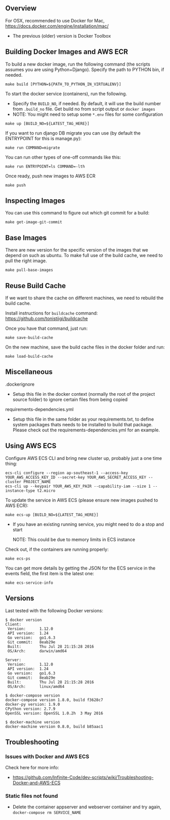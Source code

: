 Overview
--------
For OSX, recommended to use Docker for Mac, https://docs.docker.com/engine/installation/mac/

 * The previous (older) version is Docker Toolbox


Building Docker Images and AWS ECR
----------------------------------
To build a new docker image, run the following command (the scripts assumes
you are using Python+Django). Specify the path to PYTHON bin, if needed.
```
make build [PYTHON=${PATH_TO_PYTHON_IN_VIRTUALENV}]
```

To start the docker service (containers), run the following.

 * Specify the ```BUILD_NO```, if needed. By default, it will use the build
   number from ```.build_no``` file. Get build no from script output or
   ```docker images```
 * NOTE: You might need to setup some ```*.env``` files for some configuration
```
make up [BUILD_NO=${LATEST_TAG_HERE}]
```

If you want to run django DB migrate you can use (by default the ENTRYPOINT
for this is manage.py):
```
make run COMMAND=migrate
```
You can run other types of one-off commands like this:
```
make run ENTRYPOINT=ls COMMAND=-lth
```

Once ready, push new images to AWS ECR
```
make push
```


Inspecting Images
-----------------
You can use this command to figure out which git commit for a build:
```
make get-image-git-commit
```


Base Images
-----------
There are new version for the specific version of the images that we depend
on such as ubuntu. To make full use of the build cache, we need to pull the
right image.
```
make pull-base-images
```


Reuse Build Cache
-----------------
If we want to share the cache on different machines,
we need to rebuild the build cache.

Install instructions for ```buildcache``` command:
https://github.com/tonistiigi/buildcache

Once you have that command, just run:
```
make save-build-cache
```

On the new machine, save the build cache files in the docker folder and run:
```
make load-build-cache
```

Miscellaneous
-------------
.dockerignore
 * Setup this file in the docker context (normally the root of the project
   source folder) to ignore certain files from being copied

requirements-dependencies.yml
 * Setup this file in the same folder as your requirements.txt, to define
   system packages thats needs to be installed to build that package.
   Please check out the requirements-dependencies.yml for an example.


Using AWS ECS
-------------
Configure AWS ECS CLI and bring new cluster up, probably just a one time thing:
```
ecs-cli configure --region ap-southeast-1 --access-key YOUR_AWS_ACCESS_KEY_ID --secret-key YOUR_AWS_SECRET_ACCESS_KEY --cluster PROJECT_NAME
ecs-cli up --keypair YOUR_AWS_KEY_PAIR --capability-iam --size 1 --instance-type t2.micro
```

To update the service in AWS ECS (please ensure new images pushed to AWS ECR):
```
make ecs-up [BUILD_NO=${LATEST_TAG_HERE}]
```
 * If you have an existing running service, you might need to do a stop and start
   
   NOTE: This could be due to memory limits in ECS instance

Check out, if the containers are running properly:
```
make ecs-ps
```

You can get more details by getting the JSON for the ECS service in the
events field, the first item is the latest one:
```
make ecs-service-info
```


Versions
--------
Last tested with the following Docker versions:
```
$ docker version
Client:
 Version:      1.12.0
 API version:  1.24
 Go version:   go1.6.3
 Git commit:   8eab29e
 Built:        Thu Jul 28 21:15:28 2016
 OS/Arch:      darwin/amd64

Server:
 Version:      1.12.0
 API version:  1.24
 Go version:   go1.6.3
 Git commit:   8eab29e
 Built:        Thu Jul 28 21:15:28 2016
 OS/Arch:      linux/amd64

$ docker-compose version
docker-compose version 1.8.0, build f3628c7
docker-py version: 1.9.0
CPython version: 2.7.9
OpenSSL version: OpenSSL 1.0.2h  3 May 2016

$ docker-machine version
docker-machine version 0.8.0, build b85aac1
```


Troubleshooting
---------------
### Issues with Docker and AWS ECS
Check here for more info:
 * https://github.com/Infinite-Code/dev-scripts/wiki/Troubleshooting-Docker-and-AWS-ECS

### Static files not found
 * Delete the container appserver and webserver container and try again,
   ```docker-compose rm SERVICE_NAME```
